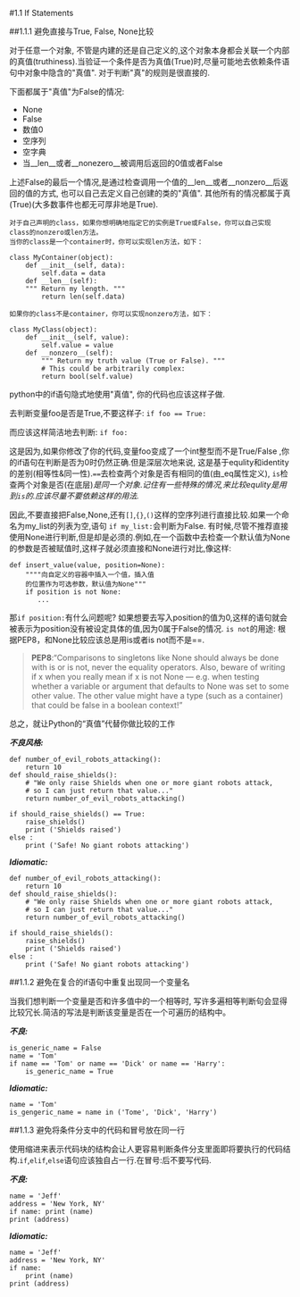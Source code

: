 #1.1 If Statements

##1.1.1 避免直接与True, False, None比较
    
对于任意一个对象, 不管是内建的还是自己定义的,这个对象本身都会关联一个内部的真值(truthiness).当验证一个条件是否为真值(True)时,尽量可能地去依赖条件语句中对象中隐含的"真值".
对于判断"真"的规则是很直接的.
    
下面都属于"真值"为False的情况:

* None
* False
* 数值0
* 空序列
* 空字典
* 当__len__或者__nonezero__被调用后返回的0值或者False

 上述False的最后一个情况,是通过检查调用一个值的__len__或者__nonzero__后返回的值的方式, 也可以自己去定义自己创建的类的"真值".
 其他所有的情况都属于真(True)(大多数事件也都无可厚非地是True).
   

    对于自己声明的class，如果你想明确地指定它的实例是True或False，你可以自己实现class的nonzero或len方法。
    当你的class是一个container时，你可以实现len方法，如下：

    class MyContainer(object):
        def __init__(self, data):
            self.data = data
        def __len__(self):
        """ Return my length. """
            return len(self.data)

    如果你的class不是container，你可以实现nonzero方法，如下：

    class MyClass(object):
        def __init__(self, value):
            self.value = value
        def __nonzero__(self):
            """ Return my truth value (True or False). """
            # This could be arbitrarily complex:
            return bool(self.value)


python中的if语句隐式地使用"真值", 你的代码也应该这样子做.

去判断变量foo是否是True,不要这样子:
        `if foo == True:`
        
而应该这样简洁地去判断:
        `if foo:`
        
这是因为,如果你修改了你的代码,变量foo变成了一个int整型而不是True/False ,你的if语句在判断是否为0时仍然正确.但是深层次地来说, 这是基于equlity和identity的差别(相等性&同一性).`==`去检查两个对象是否有相同的值(由_eq属性定义), `is`检查两个对象是否(在底层)*是同一个对象*._记住有一些特殊的情况,来比较equlity是用到`is`的.应该尽量不要依赖这样的用法._


因此,不要直接把False,None,还有`[]`,`{}`,`()`这样的空序列进行直接比较.如果一个命名为my_list的列表为空,语句 `if my_list:`会判断为False.
有时候,尽管不推荐直接使用None进行判断,但是却是必须的.例如,在一个函数中去检查一个默认值为None的参数是否被赋值时,这样子就必须直接和None进行对比,像这样:


    def insert_value(value, position=None):
        """"向自定义的容器中插入一个值，插入值
        的位置作为可选参数，默认值为None"""
        if position is not None:
           ...
        
那`if position:`有什么问题呢? 如果想要去写入position的值为0,这样的语句就会被表示为position没有被设定具体的值,因为0属于False的情况.
`is not`的用途: 根据PEP8，和None比较应该总是用is或者is not而不是==.


>**PEP8**:“Comparisons to singletons like None should always be done with is or is not, never the equality operators.
>Also, beware of writing if x when you really mean if x is not None — e.g. when testing whether a variable or argument that defaults to None was set to some other value. The other value might have a type (such as a container) that could be false in a boolean context!”

总之，就让Python的“真值”代替你做比较的工作



**_不良风格:_**

    def number_of_evil_robots_attacking():
        return 10
    def should_raise_shields():
        # "We only raise Shields when one or more giant robots attack,
        # so I can just return that value..."
        return number_of_evil_robots_attacking()
    
    if should_raise_shields() == True:
        raise_shields()
        print ('Shields raised')
    else :
        print ('Safe! No giant robots attacking')

**_Idiomatic:_**

    def number_of_evil_robots_attacking():
        return 10
    def should_raise_shields():
        # "We only raise Shields when one or more giant robots attack,
        # so I can just return that value..."
        return number_of_evil_robots_attacking()
    
    if should_raise_shields():
        raise_shields()
        print ('Shields raised')
    else :
        print ('Safe! No giant robots attacking')
        



##1.1.2  避免在复合的if语句中重复出现同一个变量名

当我们想判断一个变量是否和许多值中的一个相等时, 写许多遍相等判断句会显得比较冗长.简洁的写法是判断该变量是否在一个可遍历的结构中。

**_不良:_**

    is_generic_name = False
    name = 'Tom'
    if name == 'Tom' or name == 'Dick' or name == 'Harry':
        is_generic_name = True
        
**_Idiomatic:_**
    
    name = 'Tom'
    is_gengeric_name = name in ('Tome', 'Dick', 'Harry')
    


##1.1.3 避免将条件分支中的代码和冒号放在同一行

使用缩进来表示代码块的结构会让人更容易判断条件分支里面即将要执行的代码结构.`if`,`elif`,`else`语句应该独自占一行.在冒号:后不要写代码.


**_不良:_**

    name = 'Jeff'
    address = 'New York, NY'
    if name: print (name)
    print (address)

**_Idiomatic:_**

    name = 'Jeff'
    address = 'New York, NY'
    if name:
        print (name)
    print (address)
    

